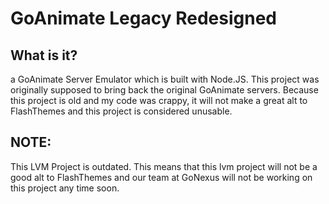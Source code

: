 # GoAnimate Legacy Redesigned
## What is it?
a GoAnimate Server Emulator which is built with Node.JS. This project was originally supposed to bring back the original GoAnimate servers. Because this project is old and my code was crappy, it will not make a great alt to FlashThemes and this project is considered unusable.
## NOTE:
This LVM Project is outdated. This means that this lvm project will not be a good alt to FlashThemes and our team at GoNexus will not be working on this project any time soon.
